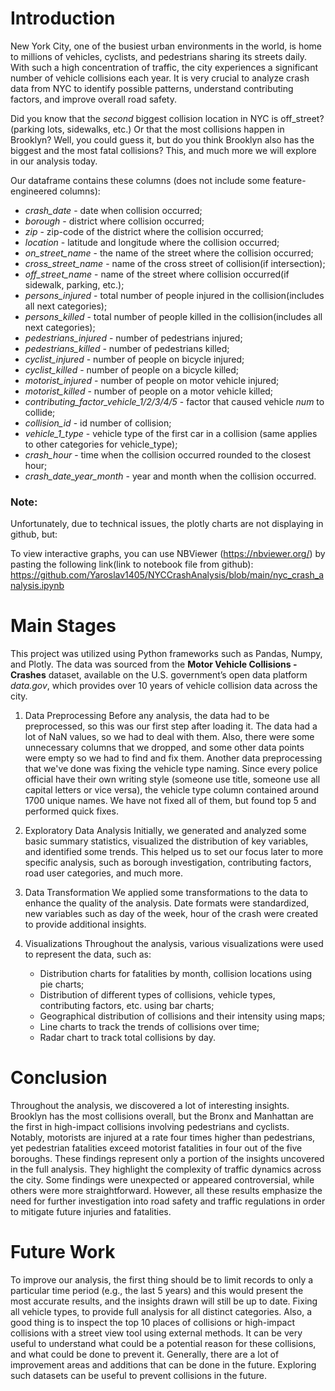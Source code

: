 # Introduction
New York City, one of the busiest urban environments in the world, is home to millions of vehicles, cyclists, and pedestrians sharing its streets daily. With such a high concentration of traffic, the city experiences a significant number of vehicle collisions each year. It is very crucial to analyze crash data from NYC to identify possible patterns, understand contributing factors, and improve overall road safety. 

Did you know that the _second_ biggest collision location in NYC is off_street? (parking lots, sidewalks, etc.)
Or that the most collisions happen in Brooklyn? Well, you could guess it, but do you think Brooklyn also has the biggest and the most fatal collisions? 
This, and much more we will explore in our analysis today.

Our dataframe contains these columns (does not include some feature-engineered columns):

- _crash_date_ - date when collision occurred;
- _borough_ - district where collision occurred;
- _zip_ - zip-code of the district where the collision occurred;
- _location_ - latitude and longitude where the collision occurred;
- _on_street_name_ - the name of the street where the collision occurred;
- _cross_street_name_ - name of the cross street of collision(if intersection);
- _off_street_name_ - name of the street where collision occurred(if sidewalk, parking, etc.);
- _persons_injured_ - total number of people injured in the collision(includes all next categories);
- _persons_killed_ - total number of people killed in the collision(includes all next categories);
- _pedestrians_injured_ - number of pedestrians injured;
- _pedestrians_killed_ - number of pedestrians killed;
- _cyclist_injured_ - number of people on bicycle injured;
- _cyclist_killed_ - number of people on a bicycle killed;
- _motorist_injured_ - number of people on motor vehicle injured;
- _motorist_killed_ - number of people on a motor vehicle killed;
- _contributing_factor_vehicle_1/2/3/4/5_ - factor that caused vehicle _num_ to collide; 
- _collision_id_ - id number of collision;
- _vehicle_1_type_ - vehicle type of the first car in a collision (same applies to other categories for vehicle_type);
- _crash_hour_ - time when the collision occurred rounded to the closest hour;
- _crash_date_year_month_ - year and month when the collision occurred.

### **Note:**

Unfortunately, due to technical issues, the plotly charts are not displaying in github, but:

To view interactive graphs, you can use NBViewer (https://nbviewer.org/) by pasting the following link(link to notebook file from github): https://github.com/Yaroslav1405/NYCCrashAnalysis/blob/main/nyc_crash_analysis.ipynb

# Main Stages 
This project was utilized using Python frameworks such as Pandas, Numpy, and Plotly. The data was sourced from the **Motor Vehicle Collisions - Crashes** dataset, available on the U.S. government’s open data platform _data.gov_, which provides over 10 years of vehicle collision data across the city.

1. Data Preprocessing
Before any analysis, the data had to be preprocessed, so this was our first step after loading it. The data had a lot of NaN values, so we had to deal with them. Also, there were some unnecessary columns that we dropped, and some other data points were empty so we had to find and fix them. Another data preprocessing that we've done was fixing the vehicle type naming. Since every police official have their own writing style (someone use title, someone use all capital letters or vice versa), the vehicle type column contained around 1700 unique names. We have not fixed all of them, but found top 5 and performed quick fixes.

2. Exploratory Data Analysis
Initially, we generated and analyzed some basic summary statistics, visualized the distribution of key variables, and identified some trends. This helped us to set our focus later to more specific analysis, such as borough investigation, contributing factors, road user categories, and much more. 

3. Data Transformation
We applied some transformations to the data to enhance the quality of the analysis. Date formats were standardized, new variables such as day of the week, hour of the crash were created to provide additional insights. 

4. Visualizations
Throughout the analysis, various visualizations were used to represent the data, such as:
    - Distribution charts for fatalities by month, collision locations using pie charts;
    - Distribution of different types of collisions, vehicle types, contributing factors, etc. using bar charts;
    - Geographical distribution of collisions and their intensity using maps;
    - Line charts to track the trends of collisions over time;
    - Radar chart to track total collisions by day.

# Conclusion
Throughout the analysis, we discovered a lot of interesting insights. Brooklyn has the most collisions overall, but the Bronx and Manhattan are the first in high-impact collisions involving pedestrians and cyclists. Notably, motorists are injured at a rate four times higher than pedestrians, yet pedestrian fatalities exceed motorist fatalities in four out of the five boroughs. These findings represent only a portion of the insights uncovered in the full analysis. They highlight the complexity of traffic dynamics across the city. Some findings were unexpected or appeared controversial, while others were more straightforward. However, all these results emphasize the need for further investigation into road safety and traffic regulations in order to mitigate future injuries and fatalities.

# Future Work
To improve our analysis, the first thing should be to limit records to only a particular time period (e.g., the last 5 years) and this would present the most accurate results, and the insights drawn will still be up to date. Fixing all vehicle types, to provide full analysis for all distinct categories. Also, a good thing is to inspect the top 10 places of collisions or high-impact collisions with a street view tool using external methods. It can be very useful to understand what could be a potential reason for these collisions, and what could be done to prevent it. 
Generally, there are a lot of improvement areas and additions that can be done in the future. Exploring such datasets can be useful to prevent collisions in the future. 
